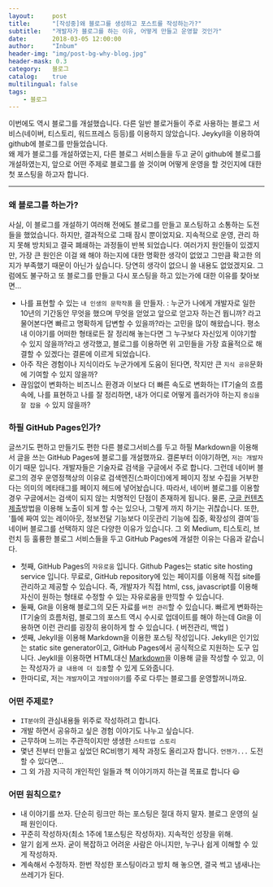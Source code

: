 ```yaml
---
layout:     post
title:      "[작성중]왜 블로그를 생성하고 포스트를 작성하는가?"
subtitle:   "개발자가 블로그를 하는 이유, 어떻게 만들고 운영할 것인가"
date:       2018-03-05 12:00:00
author:     "Inbum"
header-img: "img/post-bg-why-blog.jpg"
header-mask: 0.3
category:   블로그
catalog:    true
multilingual: false
tags:
    - 블로그
---
```

이번에도 역시 블로그를 개설했습니다. 다른 일반 블로거들이 주로 사용하는 블로그 서비스(네이버, 티스토리, 워드프레스 등등)를 이용하지 않았습니다. Jeykyll을 이용하여 github에 블로그를 만들었습니다.  
왜 제가 블로그를 개설하였는지, 다른 블로그 서비스들을 두고 굳이 github에 블로그를 개설하였는지, 앞으로 어떤 주제로 블로그를 쓸 것이며 어떻게 운영을 할 것인지에 대한 첫 포스팅을 하고자 합니다. 

---
### 왜 블로그를 하는가?
사실, 이 블로그를 개설하기 여러해 전에도 블로그를 만들고 포스팅하고 소통하는 도전들을 했었습니다. 하지만, 결과적으로 그때 잠시 뿐이었지요. 지속적으로 운영, 관리 하지 못해 방치되고 결국 폐쇄하는 과정들이 반복 되었습니다. 여러가지 원인들이 있겠지만, 가장 큰 원인은 이걸 왜 해야 하는지에 대한 명확한 생각이 없었고 그만큼 확고한 의지가 부족했기 때문이 아닌가 싶습니다. 당연히 생각이 없으니 쓸 내용도 없었겠지요. 그럼에도 불구하고 또 블로그를 만들고 다시 포스팅을 하고 있는가에 대한 이유를 찾아보면...
- 나를 표현할 수 있는 `내 인생의 문학작품` 을 만들자. 
:  누군가 나에게 개발자로 일한 10년의 기간동안 무엇을 했으며 무엇을 얻었고 앞으로 얻고자 하는건 뭡니까? 라고 물어본다면 빠르고 명확하게 답변할 수 있을까?라는 고민을 많이 해왔습니다. 평소 내 이야기를 어떠한 형태로든 잘 정리해 놓는다면 그 누구보다 자신있게 이야기할 수 있지 않을까?라고 생각했고, 블로그를 이용하면 위 고민들을 가장 효율적으로 해결할 수 있겠다는 결론에 이르게 되었습니다. 
- 아주 작은 경험이나 지식이라도 누군가에게 도움이 된다면, 작지만 큰 `지식 공유`문화에 기여할 수 있지 않을까?
- 끊임없이 변화하는 비즈니스 환경과 이보다 더 빠른 속도로 변화하는 IT기술의 흐름 속에, 나를 표현하고 나를 잘 정리하면, 내가 어디로 어떻게 흘러가야 하는지 `중심을 잘 잡을 수` 있지 않을까?

### 하필 GitHub Pages인가?
글쓰기도 편하고 만들기도 편한 다른 블로그서비스를 두고 하필 Markdown을 이용해서 글을 쓰는 GitHub Pages에 블로그를 개설했까요. 결론부터 이야기하면, `저는 개발자`이기 때문 입니다.
개발자들은 기술자료 검색을 구글에서 주로 합니다. 그런데 네이버 블로그의 경우 운영정책상의 이유로 검색엔진(스파이더)에게 페이지 정보 수집을 거부한다는 의미의 메타태그를 페이지 헤드에 넣어놨습니다. 따라서, 네이버 블로그를 이용할 경우 구글에서는 검색이 되지 않는 치명적인 단점이 존재하게 됩니다. 물론, [구글 컨텐츠 제출](https://www.google.com/intl/ko/submit_content.html)방법을 이용해 노출이 되게 할 수는 있으나, 그렇게 까지 하기는 귀찮습니다. 또한, '틀에 짜여 있는 레이아웃, 정보전달 기능보다 이웃관리 기능에 집중, 확장성의 결여'등 네이버 블로그를 선택하지 않은 다양한 이유가 있습니다. 그 외 Medium, 티스토리, 브런치 등 훌륭한 블로그 서비스들을 두고 GitHub Pages에 개설한 이유는 다음과 같습니다. 
- 첫째, GitHub Pages의 `자유로움` 입니다. Github Pages는 static site hosting service 입니다. 무료로, GitHub repository에 있는 페이지를 이용해 직접 site를 관리하고 제공할 수 있습니다. 즉, 개발자가 직접 html, css, javascript를 이용해 자신이 원하는 형태로 수정할 수 있는 자유로움을 만끽할 수 있습니다.
- 둘째, Git을 이용해 블로그의 모든 자료를 `버전 관리`할 수 있습니다. 빠르게 변화하는 IT기술의 흐름처럼, 블로그의 포스트 역시 수시로 업데이트를 해야 하는데 Git을 이용하면 이런 관리를 굉장히 용이하게 할 수 있습니다. ( 버전관리, 백업 )
- 셋째, Jekyll을 이용해 Markdown을 이용한 포스팅 작성입니다. Jekyll은 인기있는 static site generator이고, GitHub Pages에서 공식적으로 지원하는 도구 입니다. Jeykll을 이용하면 HTML대신 [Markdown](https://help.github.com/articles/basic-writing-and-formatting-syntax/)을 이용해 글을 작성할 수 있고, 이는 작성자가 `글 내용에 더 집중`할 수 있게 도와줍니다. 
- 한마디로, 저는 `개발자`이고 `개발이야기`를 주로 다루는 블로그를 운영할꺼니까요.


### 어떤 주제로?
- `IT분야`의 관심내용들 위주로 작성하려고 합니다.
- 개발 하면서 공유하고 싶은 경험 이야기도 나누고 싶습니다.
- 근무하며 느끼는 주관적이지만 생생한 `스타트업 스토리`
- 몇년 전부터 만들고 싶었던 RC비행기 제작 과정도 올리고자 합니다. `언젠가...` 도전할 수 있다면...
- 그 외 가끔 지극히 개인적인 일들과 책 이야기까지 하는걸 목표로 합니다 :smiley:

### 어떤 원칙으로?
- 내 이야기를 쓰자. 단순히 링크만 하는 포스팅은 절대 하지 말자. 블로그 운영의 실패 원인이다.
- 꾸준히 작성하자(최소 1주에 1포스팅은 작성하자). 지속적인 성장을 위해.
- 알기 쉽게 쓰자. 굳이 복잡하고 어려운 사람은 아니지만, 누구나 쉽게 이해할 수 있게 작성하자.
- 계속해서 수정하자. 한번 작성한 포스팅이라고 방치 해 놓으면, 결국 썩고 냄새나는 쓰레기가 된다.


